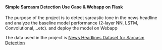 #### Simple Sarcasm Detection Use Case & Webapp on Flask 
The purpose of the project is to detect sarcastic tone in the news headline and analyze the baseline model performance (2-layer NN, LSTM, Convolutional,...etc).
and deploy the model on Webapp

The data used in the project is [News Headlines Dataset for Sarcasm Detection](https://www.kaggle.com/rmisra/news-headlines-dataset-for-sarcasm-detection/home)  




